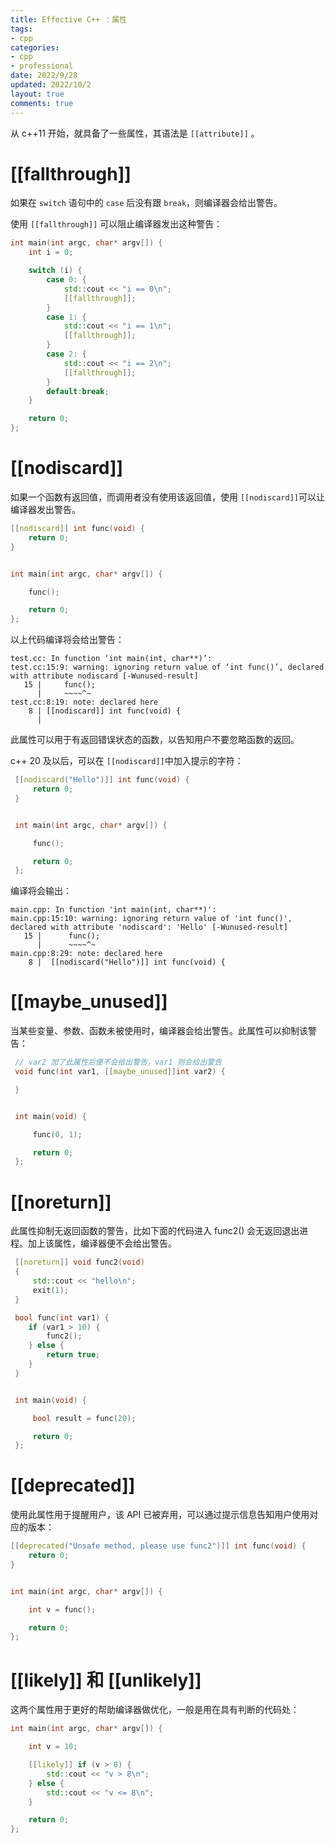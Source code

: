 ```yaml
---
title: Effective C++ ：属性
tags: 
- cpp
categories:
- cpp
- professional
date: 2022/9/28
updated: 2022/10/2
layout: true
comments: true
---
```


从 c++11 开始，就具备了一些属性，其语法是 `[[attribute]]` 。

<!--more-->

# [[fallthrough]]

如果在 `switch` 语句中的 `case` 后没有跟 `break`，则编译器会给出警告。

使用 `[[fallthrough]]` 可以阻止编译器发出这种警告：

```cpp
int main(int argc, char* argv[]) {
    int i = 0;

    switch (i) {
        case 0: {
            std::cout << "i == 0\n";
            [[fallthrough]];
        }
        case 1: {
            std::cout << "i == 1\n";
            [[fallthrough]];
        }
        case 2: {
            std::cout << "i == 2\n";
            [[fallthrough]];
        }
        default:break;
    }

    return 0;
};
```

# [[nodiscard]]

如果一个函数有返回值，而调用者没有使用该返回值，使用 `[[nodiscard]]`可以让编译器发出警告。

```cpp
[[nodiscard]] int func(void) {
    return 0;
}


int main(int argc, char* argv[]) {

    func();

    return 0;
};
```

以上代码编译将会给出警告：

```shell
test.cc: In function ‘int main(int, char**)’:
test.cc:15:9: warning: ignoring return value of ‘int func()’, declared with attribute nodiscard [-Wunused-result]
   15 |     func();
      |     ~~~~^~
test.cc:8:19: note: declared here
    8 | [[nodiscard]] int func(void) {
      |  
```

此属性可以用于有返回错误状态的函数，以告知用户不要忽略函数的返回。

c++ 20 及以后，可以在 `[[nodiscard]]`中加入提示的字符：

```cpp
 [[nodiscard("Hello")]] int func(void) {
     return 0;
 }


 int main(int argc, char* argv[]) {

     func();

     return 0;
 };
```

编译将会输出：

```shell
main.cpp: In function 'int main(int, char**)':
main.cpp:15:10: warning: ignoring return value of 'int func()', declared with attribute 'nodiscard': 'Hello' [-Wunused-result]
   15 |      func();
      |      ~~~~^~
main.cpp:8:29: note: declared here
    8 |  [[nodiscard("Hello")]] int func(void) {
```

# [[maybe_unused]]

当某些变量、参数、函数未被使用时，编译器会给出警告。此属性可以抑制该警告：

```cpp
 // var2 加了此属性后便不会给出警告，var1 则会给出警告
 void func(int var1, [[maybe_unused]]int var2) {

 }


 int main(void) {

     func(0, 1);

     return 0;
 };
```

# [[noreturn]]

此属性抑制无返回函数的警告，比如下面的代码进入 func2() 会无返回退出进程。加上该属性，编译器便不会给出警告。

```cpp
 [[noreturn]] void func2(void)
 {
     std::cout << "hello\n";
     exit(1);
 }

 bool func(int var1) {
    if (var1 > 10) {
        func2();
    } else {
        return true;
    }
 }


 int main(void) {

     bool result = func(20);

     return 0;
 };
```

# [[deprecated]]

使用此属性用于提醒用户，该 API 已被弃用，可以通过提示信息告知用户使用对应的版本：

```cpp
[[deprecated("Unsafe method, please use func2")]] int func(void) {
    return 0;
}


int main(int argc, char* argv[]) {

    int v = func();

    return 0;
};
```

# [[likely]] 和 [[unlikely]]

这两个属性用于更好的帮助编译器做优化，一般是用在具有判断的代码处：

```cpp
int main(int argc, char* argv[]) {

    int v = 10;

    [[likely]] if (v > 8) {
        std::cout << "v > 8\n";
    } else {
        std::cout << "v <= 8\n";
    }

    return 0;
};


```
